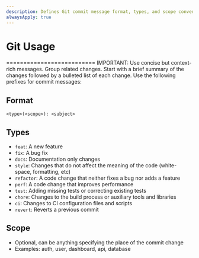 ```yaml
---
description: Defines Git commit message format, types, and scope conventions
alwaysApply: true
---
```


# Git Usage
==========================
IMPORTANT: Use concise but context-rich messages. Group related changes. Start with a brief summary of the changes followed by a bulleted list of each change.
Use the following prefixes for commit messages:

## Format
```
<type>(<scope>): <subject>
```

## Types
- `feat`: A new feature
- `fix`: A bug fix
- `docs`: Documentation only changes
- `style`: Changes that do not affect the meaning of the code (white-space, formatting, etc)
- `refactor`: A code change that neither fixes a bug nor adds a feature
- `perf`: A code change that improves performance
- `test`: Adding missing tests or correcting existing tests
- `chore`: Changes to the build process or auxiliary tools and libraries
- `ci`: Changes to CI configuration files and scripts
- `revert`: Reverts a previous commit

## Scope
- Optional, can be anything specifying the place of the commit change
- Examples: auth, user, dashboard, api, database

